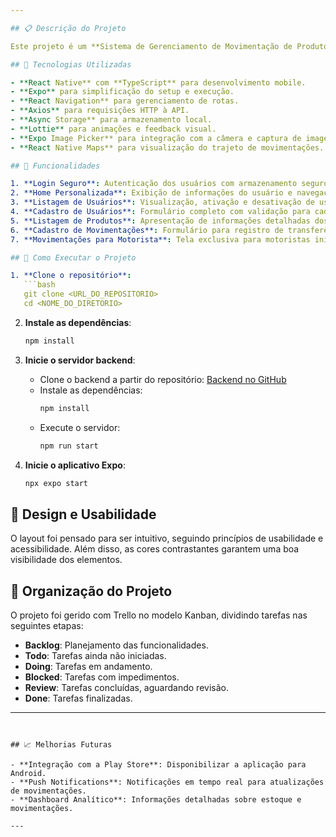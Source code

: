 ```yaml
---

## 📋 Descrição do Projeto

Este projeto é um **Sistema de Gerenciamento de Movimentação de Produtos** desenvolvido para uma rede de farmácias, com o objetivo de simplificar e centralizar o controle de produtos entre as filiais da empresa. A aplicação foi construída utilizando **React Native com TypeScript** e **Expo** e oferece uma interface intuitiva para gerenciar estoques, além de permitir um gerenciamento mais eficiente de usuários e movimentações.

## 🚀 Tecnologias Utilizadas

- **React Native** com **TypeScript** para desenvolvimento mobile.
- **Expo** para simplificação do setup e execução.
- **React Navigation** para gerenciamento de rotas.
- **Axios** para requisições HTTP à API.
- **Async Storage** para armazenamento local.
- **Lottie** para animações e feedback visual.
- **Expo Image Picker** para integração com a câmera e captura de imagens.
- **React Native Maps** para visualização do trajeto de movimentações.

## 📝 Funcionalidades

1. **Login Seguro**: Autenticação dos usuários com armazenamento seguro dos dados de login.
2. **Home Personalizada**: Exibição de informações do usuário e navegação para listagem de produtos e gerenciamento de usuários.
3. **Listagem de Usuários**: Visualização, ativação e desativação de usuários, com feedback visual de status.
4. **Cadastro de Usuários**: Formulário completo com validação para cadastro de novos usuários.
5. **Listagem de Produtos**: Apresentação de informações detalhadas dos produtos, incluindo pesquisa e filtragem.
6. **Cadastro de Movimentações**: Formulário para registro de transferências entre filiais.
7. **Movimentações para Motorista**: Tela exclusiva para motoristas iniciarem ou finalizarem entregas, com integração de câmera e mapas.

## 🔧 Como Executar o Projeto

1. **Clone o repositório**:
   ```bash
   git clone <URL_DO_REPOSITORIO>
   cd <NOME_DO_DIRETORIO>
   ```

2. **Instale as dependências**:
   ```bash
   npm install
   ```

3. **Inicie o servidor backend**:
   - Clone o backend a partir do repositório: [Backend no GitHub](https://github.com/DEVinHouse-Clamed-V3/template_m1)
   - Instale as dependências:
     ```bash
     npm install
     ```
   - Execute o servidor:
     ```bash
     npm run start
     ```

4. **Inicie o aplicativo Expo**:
   ```bash
   npx expo start
   ```

## 🎨 Design e Usabilidade

O layout foi pensado para ser intuitivo, seguindo princípios de usabilidade e acessibilidade. Além disso, as cores contrastantes garantem uma boa visibilidade dos elementos.

## 🔄 Organização do Projeto

O projeto foi gerido com Trello no modelo Kanban, dividindo tarefas nas seguintes etapas:
- **Backlog**: Planejamento das funcionalidades.
- **Todo**: Tarefas ainda não iniciadas.
- **Doing**: Tarefas em andamento.
- **Blocked**: Tarefas com impedimentos.
- **Review**: Tarefas concluídas, aguardando revisão.
- **Done**: Tarefas finalizadas.

---
```


## 📈 Melhorias Futuras

- **Integração com a Play Store**: Disponibilizar a aplicação para Android.
- **Push Notifications**: Notificações em tempo real para atualizações de movimentações.
- **Dashboard Analítico**: Informações detalhadas sobre estoque e movimentações.

---
